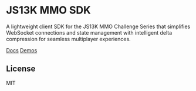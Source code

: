# JS13K MMO SDK

A lightweight client SDK for the JS13K MMO Challenge Series that simplifies WebSocket connections and state management with intelligent delta compression for seamless multiplayer experiences.

[Docs](https://mmo.js13kgames.com]) [Demos](https://mmo.js13kgames.com/demos)

## License

MIT
